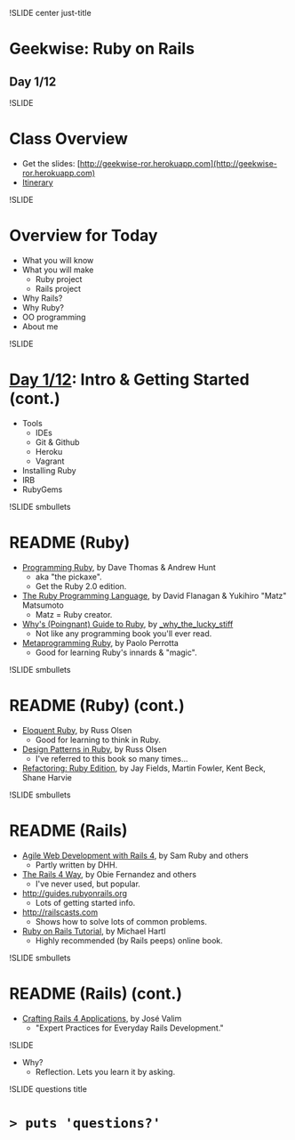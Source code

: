 !SLIDE center just-title
# Geekwise: Ruby on Rails

## Day 1/12

!SLIDE
# Class Overview

* Get the slides: [http://geekwise-ror.herokuapp.com](http://geekwise-ror.herokuapp.com)
* [Itinerary](http://geekwise-ror.herokuapp.com/d0)


!SLIDE
# Overview for Today

* What you will know
* What you will make
    * Ruby project
    * Rails project
* Why Rails?
* Why Ruby?
* OO programming
* About me

!SLIDE
# [Day 1/12](d1): Intro & Getting Started (cont.)

* Tools
    * IDEs
    * Git & Github
    * Heroku
    * Vagrant
* Installing Ruby
* IRB
* RubyGems


!SLIDE smbullets
# README (Ruby)

* [Programming Ruby](http://pragprog.com/book/ruby4/programming-ruby-1-9-2-0),
  by Dave Thomas & Andrew Hunt
    * aka "the pickaxe".
    * Get the Ruby 2.0 edition.
* [The Ruby Programming Language](http://www.amazon.com/The-Ruby-Programming-Language-ebook/dp/B0026OR3JO/ref=sr_1_1?s=books&ie=UTF8&qid=1374625977&sr=1-1&keywords=the+ruby+programming+language),
  by David Flanagan & Yukihiro "Matz" Matsumoto
    * Matz = Ruby creator.
* [Why's (Poingnant) Guide to Ruby](http://mislav.uniqpath.com/poignant-guide/),
  by [\_why_the_lucky_stiff](http://en.wikipedia.org/wiki/Why_the_lucky_stiff)
    * Not like any programming book you'll ever read.
* [Metaprogramming Ruby](http://pragprog.com/book/ppmetr/metaprogramming-ruby),
  by Paolo Perrotta
    * Good for learning Ruby's innards & "magic".

!SLIDE smbullets
# README (Ruby) (cont.)

* [Eloquent Ruby](http://www.amazon.com/Eloquent-Addison-Wesley-Professional-Series-ebook/dp/B004MMEJ36/ref=pd_sim_b_1),
  by Russ Olsen
    * Good for learning to think in Ruby.
* [Design Patterns in Ruby](http://www.amazon.com/Design-Patterns-Addison-Wesley-Professional-ebook/dp/B0010SEN1S/ref=sr_1_1?s=books&ie=UTF8&qid=1374626499&sr=1-1&keywords=design+patterns+in+ruby),
  by Russ Olsen
    * I've referred to this book so many times...
* [Refactoring: Ruby Edition](http://www.amazon.com/Refactoring-Ruby-Addison-Wesley-Professional-ebook/dp/B002TIOYWG/ref=sr_1_2?s=books&ie=UTF8&qid=1374626548&sr=1-2&keywords=refactoring+in+ruby),
  by Jay Fields, Martin Fowler, Kent Beck, Shane Harvie


!SLIDE smbullets
# README (Rails)

* [Agile Web Development with Rails 4](http://pragprog.com/book/rails4/agile-web-development-with-rails-4),
  by Sam Ruby and others
    * Partly written by DHH.
* [The Rails 4 Way](https://leanpub.com/tr4w), by Obie Fernandez and others
    * I've never used, but popular.
* http://guides.rubyonrails.org
    * Lots of getting started info.
* http://railscasts.com
    * Shows how to solve lots of common problems.
* [Ruby on Rails Tutorial](http://ruby.railstutorial.org/ruby-on-rails-tutorial-book),
  by Michael Hartl
    * Highly recommended (by Rails peeps) online book.

!SLIDE smbullets
# README (Rails) (cont.)

* [Crafting Rails 4 Applications](http://pragprog.com/book/jvrails2/crafting-rails-4-applications),
  by José Valim
    * "Expert Practices for Everyday Rails Development."


!SLIDE
* Why?
    * Reflection.  Lets you learn it by asking.

!SLIDE questions title

# `> puts 'questions?'`
